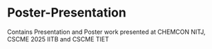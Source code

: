# Poster-Presentation
Contains Presentation and Poster work presented at CHEMCON NITJ, CSCME 2025 IITB and CSCME TIET
